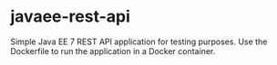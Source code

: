 javaee-rest-api
==============

Simple Java EE 7 REST API application for testing purposes. Use the Dockerfile
to run the application in a Docker container.
